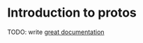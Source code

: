 # Introduction to protos

TODO: write [great documentation](http://jacobian.org/writing/what-to-write/)
